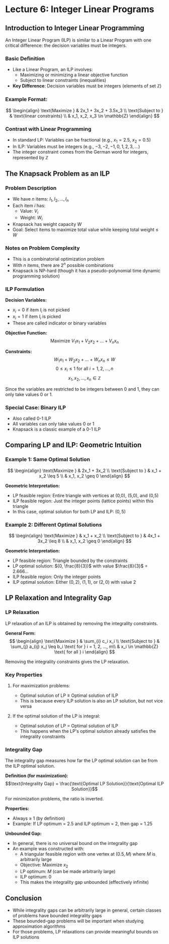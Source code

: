 # Lecture 6: Integer Linear Programs

## Introduction to Integer Linear Programming

An Integer Linear Program (ILP) is similar to a Linear Program with one critical difference: the decision variables must be integers.

### Basic Definition

- Like a Linear Program, an ILP involves:
  - Maximizing or minimizing a linear objective function
  - Subject to linear constraints (inequalities)
- **Key Difference**: Decision variables must be integers (elements of set $\mathbb{Z}$)

### Example Format:
$$
\begin{align}
\text{Maximize } & 2x_1 + 3x_2 + 3.5x_3 \\
\text{Subject to } & \text{linear constraints} \\
& x_1, x_2, x_3 \in \mathbb{Z}
\end{align}
$$

### Contrast with Linear Programming
- In standard LP: Variables can be fractional (e.g., $x_1 = 2.5$, $x_2 = 0.5$)
- In ILP: Variables must be integers (e.g., $-3, -2, -1, 0, 1, 2, 3, ...$)
- The integer constraint comes from the German word for integers, represented by $\mathbb{Z}$

## The Knapsack Problem as an ILP

### Problem Description
- We have $n$ items: $I_1, I_2, ..., I_n$
- Each item $i$ has:
  - Value: $V_i$
  - Weight: $W_i$
- Knapsack has weight capacity $W$
- Goal: Select items to maximize total value while keeping total weight ≤ $W$

### Notes on Problem Complexity
- This is a combinatorial optimization problem
- With $n$ items, there are $2^n$ possible combinations
- Knapsack is NP-hard (though it has a pseudo-polynomial time dynamic programming solution)

### ILP Formulation

**Decision Variables:**
- $x_i = 0$ if item $I_i$ is not picked
- $x_i = 1$ if item $I_i$ is picked
- These are called indicator or binary variables

**Objective Function:**
$$\text{Maximize } V_1x_1 + V_2x_2 + ... + V_nx_n$$

**Constraints:**
$$W_1x_1 + W_2x_2 + ... + W_nx_n \leq W$$
$$0 \leq x_i \leq 1 \text{ for all } i = 1, 2, ..., n$$
$$x_1, x_2, ..., x_n \in \mathbb{Z}$$

Since the variables are restricted to be integers between 0 and 1, they can only take values 0 or 1.

### Special Case: Binary ILP
- Also called 0-1 ILP
- All variables can only take values 0 or 1
- Knapsack is a classic example of a 0-1 ILP

## Comparing LP and ILP: Geometric Intuition

### Example 1: Same Optimal Solution

$$
\begin{align}
\text{Maximize } & 2x_1 + 3x_2 \\
\text{Subject to } & x_1 + x_2 \leq 5 \\
& x_1, x_2 \geq 0
\end{align}
$$

**Geometric Interpretation:**
- LP feasible region: Entire triangle with vertices at (0,0), (5,0), and (0,5)
- ILP feasible region: Just the integer points (lattice points) within this triangle
- In this case, optimal solution for both LP and ILP: $(0,5)$

### Example 2: Different Optimal Solutions

$$
\begin{align}
\text{Maximize } & x_1 + x_2 \\
\text{Subject to } & 4x_1 + 3x_2 \leq 8 \\
& x_1, x_2 \geq 0
\end{align}
$$

**Geometric Interpretation:**
- LP feasible region: Triangle bounded by the constraints
- LP optimal solution: $(0, \frac{8}{3})$ with value $\frac{8}{3}$ = 2.666...
- ILP feasible region: Only the integer points
- ILP optimal solution: Either $(0,2)$, $(1,1)$, or $(2,0)$ with value $2$

## LP Relaxation and Integrality Gap

### LP Relaxation
LP relaxation of an ILP is obtained by removing the integrality constraints.

**General Form:**
$$
\begin{align}
\text{Maximize } & \sum_{i} c_i x_i \\
\text{Subject to } & \sum_{j} a_{ij} x_j \leq b_i \text{ for } i = 1, 2, ..., m\\
& x_i \in \mathbb{Z} \text{ for all } i
\end{align}
$$

Removing the integrality constraints gives the LP relaxation.

### Key Properties

1. For maximization problems:
   - Optimal solution of LP ≥ Optimal solution of ILP
   - This is because every ILP solution is also an LP solution, but not vice versa

2. If the optimal solution of the LP is integral:
   - Optimal solution of LP = Optimal solution of ILP
   - This happens when the LP's optimal solution already satisfies the integrality constraints

### Integrality Gap

The integrality gap measures how far the LP optimal solution can be from the ILP optimal solution.

**Definition (for maximization):**
$$\text{Integrality Gap} = \frac{\text{Optimal LP Solution}}{\text{Optimal ILP Solution}}$$

For minimization problems, the ratio is inverted.

**Properties:**
- Always ≥ 1 (by definition)
- Example: If LP optimum = 2.5 and ILP optimum = 2, then gap = 1.25

**Unbounded Gap:**
- In general, there is no universal bound on the integrality gap
- An example was constructed with:
  - A triangular feasible region with one vertex at $(0.5, M)$ where $M$ is arbitrarily large
  - Objective: Maximize $x_2$
  - LP optimum: $M$ (can be made arbitrarily large)
  - ILP optimum: 0
  - This makes the integrality gap unbounded (effectively infinite)

## Conclusion

- While integrality gaps can be arbitrarily large in general, certain classes of problems have bounded integrality gaps
- These bounded-gap problems will be important when studying approximation algorithms
- For those problems, LP relaxations can provide meaningful bounds on ILP solutions
